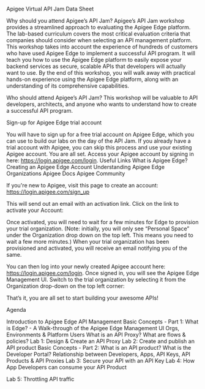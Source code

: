 Apigee Virtual API Jam Data Sheet


Why should you attend Apigee’s API Jam?
Apigee’s API Jam workshop provides a streamlined approach to evaluating the Apigee Edge platform. The lab-based curriculum covers the most critical evaluation criteria that companies should consider when selecting an API management platform. This workshop takes into account the experience of hundreds of customers who have used Apigee Edge to implement a successful API program. It will teach you how to use the Apigee Edge platform to easily expose your backend services as secure, scalable APIs that developers will actually want to use. By the end of this workshop, you will walk away with practical hands-on experience using the Apigee Edge platform, along with an understanding of its comprehensive capabilities.

Who should attend Apigee’s API Jam?
This workshop will be valuable to API developers, architects, and anyone who wants to understand how to create a successful API program.


Sign-up for Apigee Edge trial account

You will have to sign up for a free trial account on Apigee Edge, which you can use to build our labs on the day of the API Jam. If you already have a trial account with Apigee, you can skip this process and use your existing Apigee account. You are all set. Access your Apigee account by signing in here: https://login.apigee.com/login​.
Useful Links
What is Apigee Edge?
Creating an Apigee Edge Account
Understanding Apigee Edge Organizations
Apigee Docs
Apigee Community


If you're new to Apigee, visit this page to create an account: https://login.apigee.com/sign_up


This will send out an email with an activation link. Click on the link to activate your
Account:

Once activated, you will need to wait for a few minutes for Edge to provision your trial organization. (Note: initially, you will only see “Personal Space” under the Organization drop down on the top left. This means you need to wait a few more minutes.)
When your trial organization has been provisioned and activated, you will receive an email notifying you of the same.

You can then log into your newly created Apigee account here: https://login.apigee.com/login​. Once signed in, you will see the Apigee Edge Management UI. Switch to the trial organization by selecting it from the Organization drop-down on the top left corner:


That’s it, you are all set to start building your awesome APIs!


Agenda

Introduction to Apigee Edge API Management
Basic Concepts - Part 1:
What is Edge? - A Walk-through of the Apigee Edge Management UI
Orgs, Environments & Platform Users
What is an API Proxy? What are flows & policies?
Lab 1: Design & Create an API Proxy
Lab 2: Create and publish an API product
Basic Concepts - Part 2:
What is an API product? What is the Developer Portal?
Relationship between Developers, Apps, API Keys, API Products & API Proxies
Lab 3: Secure your API with an API Key
Lab 4: How App Developers can consume your API Product

Lab 5: Throttling API traffic
